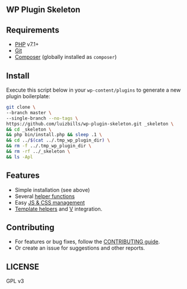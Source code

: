 ## WP Plugin Skeleton

## Requirements

- [PHP](http://php.net/) v7.1+
- [Git](https://git-scm.com/)
- [Composer](https://getcomposer.org/) (globally installed as `composer`)

## Install

Execute this script below in your `wp-content/plugins` to generate a new plugin boilerplate:

```bash
git clone \
--branch master \
--single-branch --no-tags \
https://github.com/luizbills/wp-plugin-skeleton.git _skeleton \
&& cd _skeleton \
&& php bin/install.php && sleep .1 \
&& cd ../$(cat ../.tmp_wp_plugin_dir) \
&& rm -f ../.tmp_wp_plugin_dir \
&& rm -rf ../_skeleton \
&& ls -Apl
```

## Features

- Simple installation (see above)
- Several [helper functions](src/core/functions)
- Easy [JS & CSS management](src/core/classes/Utils/Asset_Manager.php)
- [Template helpers](src/core/functions/template.php) and [V](https://github.com/luizbills/v) integration.

## Contributing

- For features or bug fixes, follow the [CONTRIBUTING guide](CONTRIBUTING.md).
- Or create an issue for suggestions and other reports.

## LICENSE

GPL v3
